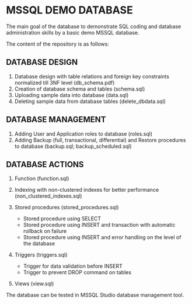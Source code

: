 # MSSQL DEMO DATABASE

The main goal of the database to demonstrate SQL coding and database administration skills by a basic demo MSSQL database.

The content of the repository is as follows:

## DATABASE DESIGN

1. Database design with table relations and foreign key constraints normalized till 3NF level (db_schema.pdf)
2. Creation of database schema and tables (schema.sql)
3. Uploading sample data into database (data.sql)
4. Deleting sample data from database tables (delete_dbdata.sql)

## DATABASE MANAGEMENT

1. Adding User and Application roles to database (roles.sql)
2. Adding Backup (full, transactional, differential) and Restore procedures to database (backup.sql; backup_scheduled.sql)

## DATABASE ACTIONS

1. Function (function.sql)
2. Indexing with non-clustered indexes for better performance (non_clustered_indexes.sql)
3. Stored procedures (stored_procedures.sql)

    - Stored procedure using SELECT
    - Stored procedure using INSERT and transaction with automatic rollback on failure
    - Stored procedure using INSERT and error handling on the level of the database

4. Triggers (triggers.sql)

    - Trigger for data validation before INSERT
    - Trigger to prevent DROP command on tables

5. Views (view.sql)

The database can be tested in MSSQL Studio database management tool.
